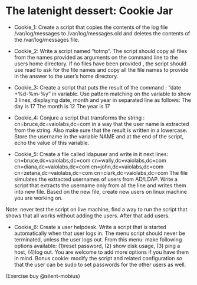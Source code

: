 # The latenight dessert: Cookie Jar

- Cookie_1: Create a script that copies the contents of the log file /var/log/messages to /var/log/messages.old and deletes the contents  of the /var/log/messages file.

- Cookie_2: Write a script named “totmp”. The script should copy all files from the names provided as arguments on the command line to the users home directory. If no files have been provided , the script should use read to ask for the file names and copy all the file names to provide in the answer to the user’s home directory.

- Cookie_3: Create a script that puts the result of the command : “date +%d-%m-%y” in variable. Use pattern matching on the variable to show 3 lines, displaying date, month and year in separated line as follows:
The day is 17
The month is 12
The year is 17

- Cookie_4: Conjure a script that transforms the string : cn=bruce,dc=vaiolabs,dc=com in a way that the user name is extracted from the string. Also make sure that the result is written in a lowercase. Store the username in the variable NAME and at the end of the script, echo the value of this variable.

- Cookie_5: Create a file called ldapuser and write in it next lines:
cn=bruce,dc=vaiolabs,dc=com
cn=wally,dc=vaiolabs,dc=com
cn=diana,dc=vaiolabs,dc=com
cn=john,dc=vaiolabs,dc=com
cn=zetana,dc=vaiolabs,dc=com
cn=clark,dc=vaiolabs,dc=com
The file simulates the extracted usernames of users from AD/LDAP. Write a script that extracts the username only from all the line and writes them into new file. Based on the new file, create new users on linux machine you are working on.

Note: never test the script on live machine, find a way to run the script that shows that all works without adding the users. After that add users.

- Cookie_6: Create a user helpdesk. Write a script that is started automatically when that user logs in. The menu script should never be terminated, unless the user logs out. 
From this menu: make following options available: (1)reset password, (2) show disk usage, (3) ping a host, (4)log out. You are welcome to add more options if you have them in mind.
Bonus cookie: modify the script and related configuration so that the user can be sudo to set passwords for the other users as well.

(Exercise buy @silent-mobius)

